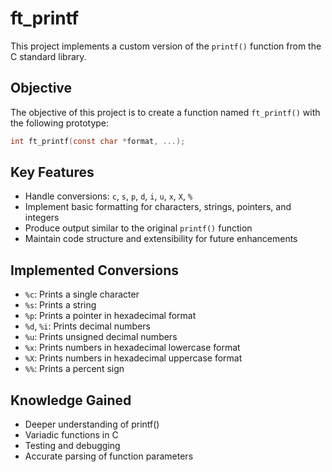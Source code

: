 # ft_printf

This project implements a custom version of the `printf()` function from the C standard library.

## Objective

The objective of this project is to create a function named `ft_printf()` with the following prototype:

```c
int ft_printf(const char *format, ...);
```

## Key Features

- Handle conversions: `c`, `s`, `p`, `d`, `i`, `u`, `x`, `X`, `%`
- Implement basic formatting for characters, strings, pointers, and integers
- Produce output similar to the original `printf()` function
- Maintain code structure and extensibility for future enhancements

## Implemented Conversions

- `%c`: Prints a single character
- `%s`: Prints a string
- `%p`: Prints a pointer in hexadecimal format
- `%d`, `%i`: Prints decimal numbers
- `%u`: Prints unsigned decimal numbers
- `%x`: Prints numbers in hexadecimal lowercase format
- `%X`: Prints numbers in hexadecimal uppercase format
- `%%`: Prints a percent sign

## Knowledge Gained

- Deeper understanding of printf()
- Variadic functions in C
- Testing and debugging
- Accurate parsing of function parameters
